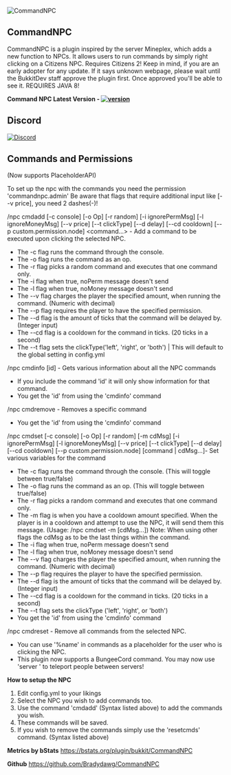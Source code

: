 ![CommandNPC](https://i.imgur.com/awdxHuc.png)

## CommandNPC
CommandNPC is a plugin inspired by the server Mineplex, which adds a new function to NPCs. It allows users to run commands by simply right clicking on a Citizens NPC. Requires Citizens 2! Keep in mind, if you are an early adopter for any update. If it says unknown webpage, please wait until the BukkitDev staff approve the plugin first. Once approved you'll be able to see it. REQUIRES JAVA 8!

**Command NPC Latest Version - [![version](https://img.shields.io/github/v/release/Bradydawg/CommandNPC)](https://github.com/Bradydawg/CommandNPC/releases/tag/2.1.3-alpha)**

## Discord

[![Discord](https://i.imgur.com/UxvvtYw.png)](https://discord.gg/BpNs7DA)

## Commands and Permissions

(Now supports PlaceholderAPI)

To set up the npc with the commands you need the permission 'commandnpc.admin'
Be aware that flags that require additional input like [--v price], you need 2 dashes(-)!

/npc cmdadd [-c console] [-o Op] [-r random] [-i ignorePermMsg] [-l ignoreMoneyMsg] [--v price] [--t clickType] [--d delay] [--cd cooldown] [--p custom.permission.node] <command...> - Add a command to be executed upon clicking the selected NPC.
- The -c flag runs the command through the console.
- The -o flag runs the command as an op.
- The -r flag picks a random command and executes that one command only.
- The -i flag when true, noPerm message doesn't send
- The -l flag when true, noMoney message doesn't send
- The --v flag charges the player the specified amount, when running the command. (Numeric with decimal)
- The --p flag requires the player to have the specified permission.
- The --d flag is the amount of ticks that the command will be delayed by. (Integer input)
- The --cd flag is a cooldown for the command in ticks. (20 ticks in a second)
- The --t flag sets the clickType('left', 'right', or 'both') | This will default to the global setting in config.yml

/npc cmdinfo [id] - Gets various information about all the NPC commands
- If you include the command 'id' it will only show information for that command.
- You get the 'id' from using the 'cmdinfo' command

/npc cmdremove <id> - Removes a specific command
- You get the 'id' from using the 'cmdinfo' command

/npc cmdset [-c console] [-o Op] [-r random] [-m cdMsg] [-i ignorePermMsg] [-l ignoreMoneyMsg] [--v price] [--t clickType] [--d delay] [--cd cooldown] [--p custom.permission.node] [command | cdMsg...]- Set various variables for the command
- The -c flag runs the command through the console. (This will toggle between true/false)
- The -o flag runs the command as an op. (This will toggle between true/false)
- The -r flag picks a random command and executes that one command only.
- The -m flag is when you have a cooldown amount specified. When the player is in a cooldown and attempt to use the NPC, it will send them this message. (Usage: /npc cmdset -m [cdMsg...]) Note: When using other flags the cdMsg as to be the last things within the command.
- The -i flag when true, noPerm message doesn't send
- The -l flag when true, noMoney message doesn't send
- The --v flag charges the player the specified amount, when running the command. (Numeric with decimal)
- The --p flag requires the player to have the specified permission.
- The --d flag is the amount of ticks that the command will be delayed by. (Integer input)
- The --cd flag is a cooldown for the command in ticks. (20 ticks in a second)
- The --t flag sets the clickType ('left', 'right', or 'both')
- You get the 'id' from using the 'cmdinfo' command

/npc cmdreset - Remove all commands from the selected NPC.
- You can use '%name' in commands as a placeholder for the user who is clicking the NPC.
- This plugin now supports a BungeeCord command. You may now use 'server <serverName>' to teleport people between servers!

**How to setup the NPC**
1. Edit config.yml to your likings
2. Select the NPC you wish to add commands too.
3. Use the command 'cmdadd' (Syntax listed above) to add the commands you wish.
4. These commands will be saved.
5. If you wish to remove the commands simply use the 'resetcmds' command. (Syntax listed above)

**Metrics by bStats**
https://bstats.org/plugin/bukkit/CommandNPC

**Github**
https://github.com/Bradydawg/CommandNPC
